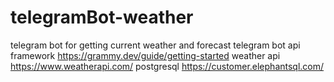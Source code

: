 # telegramBot-weather
telegram bot for getting current weather and forecast
telegram bot api framework https://grammy.dev/guide/getting-started
weather api https://www.weatherapi.com/
postgresql https://customer.elephantsql.com/